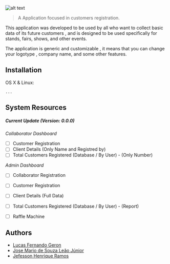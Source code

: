 
![alt text][logo]


>A Application focused in customers registration.

This application was developed to be used by all who want to collect basic data of its future customers , and is designed to be used specifically for stands, fairs, shows, and other events.

The application is generic and customizable , it means that you can change your logotype , company name, and some other features.


## Installation

OS X & Linux:
```
...
```

## System Resources

##### Current Update (Version: 0.0.0)

*Collaborator Dashboard*
- [ ] Customer Registration
- [ ] Client Details (Only Name and Registred by)
- [ ] Total Customers Registered (Database / By User) - (Only Number)

*Admin Dashboard*
- [ ] Collaborator Registration
- [ ] Customer Registration
- [ ] Client Details (Full Data)
- [ ] Total Customers Registered (Database / By User) - (Report)
- [ ] Raffle Machine


## Authors
- [Lucas Fernando Geron](https://github.com/lucasgeron "Github Profile")
- [Jose Mario de Souza Leão Júnior](https://github.com/MarioSL "Github Profile")
- [Jefesson Henrique Ramos](https://github.com/henroca "Github Profile")


[logo]: https://s31.postimg.org/rxdk5ar8r/Visitor_Logo_Black.png "Visitor Logo"
